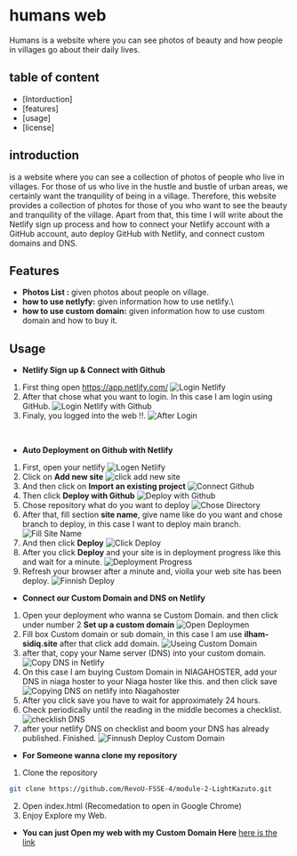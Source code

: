 # humans web

Humans is a website where you can see photos of beauty and how people in villages go about their daily lives.

## table of content

- [Intorduction]
- [features]
- [usage]
- [license]

## introduction

is a website where you can see a collection of photos of people who live in villages. For those of us who live in the hustle and bustle of urban areas, we certainly want the tranquility of being in a village. Therefore, this website provides a collection of photos for those of you who want to see the beauty and tranquility of the village. Apart from that, this time I will write about the Netlify sign up process and how to connect your Netlify account with a GitHub account, auto deploy GitHub with Netlify, and connect custom domains and DNS.

## Features

- **Photos List :** given photos about people on village.
- **how to use netlyfy:** given information how to use netlify.\
- **how to use custom domain:** given information how to use custom domain and how to buy it.

## Usage

- **Netlify Sign up & Connect with Github**

1. First thing open https://app.netlify.com/
   ![Login Netlify](asset/Screenshot%202024-02-28%20144754.png)
2. After that chose what you want to login. In this case I am login using GitHub.
   ![Login Netlify with Github](asset/Screenshot%202024-02-28%2014475411111.jpg)
3. Finaly, you logged into the web !!.
   ![After Login](asset/Screenshot%202024-02-28%20145222.png)

<br>

- **Auto Deployment on Github with Netlify**

1. First, open your netlify
   ![Logen Netlify](asset/1.png)
2. Click on **Add new site**
   ![click add new site](asset/11.jpg)
3. And then click on **Import an existing project**
   ![Connect Github](asset/2.png)
4. Then click **Deploy with Github**
   ![Deploy with Github](asset/33.jpg)
5. Chose repository what do you want to deploy
   ![Chose Directory](asset/4.png)
6. After that, fill section **site name**, give name like do you want and chose branch to deploy, in this case I want to deploy main branch.
   ![Fill Site Name](asset/5.png)
7. And then click **Deploy**
   ![Click Deploy](asset/66.jpg)
8. After you click **Deploy** and your site is in deployment progress like this and wait for a minute.
   ![Deployment Progress](asset/7.png)
9. Refresh your browser after a minute and, violla your web site has been deploy.
   ![Finnish Deploy](asset/8.png)

- **Connect our Custom Domain and DNS on Netlify**

1. Open your deployment who wanna se Custom Domain. and then click under number 2 **Set up a custom domain**
   ![Open Deploymen](asset/a.png)
2. Fill box Custom domain or sub domain, in this case I am use **ilham-sidiq.site** after that click add domain.
   ![Useing Custom Domain](asset/c.png)
3. after that, copy your Name server (DNS) into your custom domain.
   ![Copy DNS in Netlify](asset/d.png)
4. On this case I am buying Custom Domain in NIAGAHOSTER, add your DNS in niaga hoster to your Niaga hoster like this. and then click save
   ![Copying DNS on netlify into Niagahoster](asset/ee.jpg)
5. After you click save you have to wait for approximately 24 hours. <br>
6. Check periodically until the reading in the middle becomes a checklist.
   ![checklish DNS](asset/f.png)
7. after your netlify DNS on checklist and boom your DNS has already published. Finished.
   ![Finnush Deploy Custom Domain](asset/g.png)
   <br>

- **For Someone wanna clone my repository**

1. Clone the repository

```bash
git clone https://github.com/RevoU-FSSE-4/module-2-LightKazuto.git
```

2. Open index.html (Recomedation to open in Google Chrome)
3. Enjoy Explore my Web.
   <br>

- **You can just Open my web with my Custom Domain Here**
  [here is the link](https://ilham-sidiq.site/)
